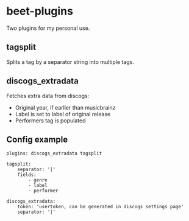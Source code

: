 # beet-plugins

Two plugins for my personal use.

## tagsplit

Splits a tag by a separator string into multiple tags.

## discogs_extradata

Fetches extra data from discogs:

* Original year, if earlier than musicbrainz
* Label is set to label of original release
* Performers tag is populated

## Config example
```
plugins: discogs_extradata tagsplit

tagsplit:
    separator: '|'
    fields:
        - genre
        - label
        - performer

discogs_extradata:
    token: 'usertoken, can be generated in discogs settings page'
    separator: '|'
```
